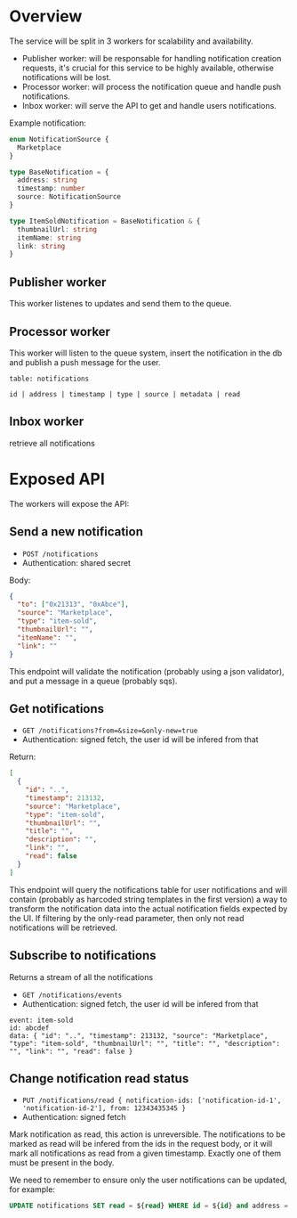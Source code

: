 # Overview

The service will be split in 3 workers for scalability and availability.

- Publisher worker: will be responsable for handling notification creation requests, it's crucial for this service to be highly available, otherwise notifications will be lost.
- Processor worker: will process the notification queue and handle push notifications.
- Inbox worker: will serve the API to get and handle users notifications.

Example notification:

```typescript
enum NotificationSource {
  Marketplace
}

type BaseNotification = {
  address: string
  timestamp: number
  source: NotificationSource
}

type ItemSoldNotification = BaseNotification & {
  thumbnailUrl: string
  itemName: string
  link: string
}
```

## Publisher worker

This worker listenes to updates and send them to the queue.

## Processor worker

This worker will listen to the queue system, insert the notification in the db and publish a push message for the user.

```
table: notifications

id | address | timestamp | type | source | metadata | read
```

## Inbox worker

retrieve all notifications

# Exposed API

The workers will expose the API:

## Send a new notification

- `POST /notifications`
- Authentication: shared secret

Body:

```json
{
  "to": ["0x21313", "0xAbce"],
  "source": "Marketplace",
  "type": "item-sold",
  "thumbnailUrl": "",
  "itemName": "",
  "link": ""
}
```

This endpoint will validate the notification (probably using a json validator), and put a message in a queue (probably sqs).

## Get notifications
- `GET /notifications?from=&size=&only-new=true`
- Authentication: signed fetch, the user id will be infered from that

Return:
```json
[
  {
    "id": "..",
    "timestamp": 213132,
    "source": "Marketplace",
    "type": "item-sold",
    "thumbnailUrl": "",
    "title": "",
    "description": "",
    "link": "",
    "read": false
  }
]
```

This endpoint will query the notifications table for user notifications and will contain (probably as harcoded string templates in the first version) a way to transform the notification data into the actual notification fields expected by the UI. If filtering by the only-read parameter, then only not read notifications will be retrieved.

## Subscribe to notifications

Returns a stream of all the notifications


- `GET /notifications/events`
- Authentication: signed fetch, the user id will be infered from that

```
event: item-sold
id: abcdef
data: { "id": "..", "timestamp": 213132, "source": "Marketplace", "type": "item-sold", "thumbnailUrl": "", "title": "", "description": "", "link": "", "read": false }
```

## Change notification read status

- `PUT /notifications/read { notification-ids: ['notification-id-1', 'notification-id-2'], from: 12343435345 }`
- Authentication: signed fetch

Mark notification as read, this action is unreversible. The notifications to be marked as read will be infered from the ids in the request body, or it will mark all notifications as read from a given timestamp. Exactly one of them must be present in the body.

We need to remember to ensure only the user notifications can be updated, for example:

```sql
UPDATE notifications SET read = ${read} WHERE id = ${id} and address = ${address}
```
